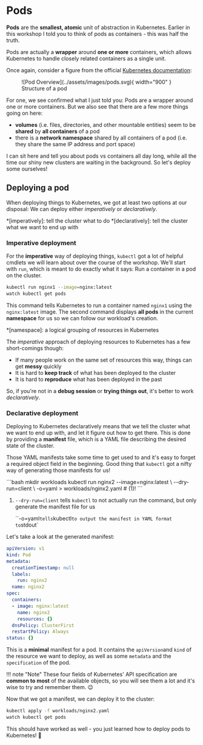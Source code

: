 # Pods

**Pods** are the **smallest, atomic** unit of abstraction in Kubernetes. Earlier in this workshop I told you to think of pods as containers - this was half the truth. 

Pods are actually a **wrapper** around **one or more** containers, which allows Kubernetes to handle closely related containers as a single unit.

Once again, consider a figure from the official [Kubernetes documentation](https://kubernetes.io/docs/tutorials/kubernetes-basics/explore/explore-intro/):

<figure markdown>
  ![Pod Overview](../assets/images/pods.svg){ width="900" }
  <figcaption>Structure of a pod</figcaption>
</figure>

For one, we see confirmed what I just told you: Pods are a wrapper around one or more containers. But we also see that there are a few more things going on here:

- **volumes** (i.e. files, directories, and other mountable entities) seem to be **shared** by **all containers** of a pod
- there is a **network namespace** shared by all containers of a pod (i.e. they share the same IP address and port space)

I can sit here and tell you about pods vs containers all day long, while all the time our shiny new clusters are waiting in the background. So let's deploy some ourselves!

## Deploying a pod

When deploying things to Kubernetes, we got at least two options at our disposal: We can deploy either *imperatively* or *declaratively*.

*[imperatively]: tell the cluster what to do
*[declaratively]: tell the cluster what we want to end up with

### Imperative deployment

For the **imperative** way of deploying things, `kubectl` got a lot of helpful cmdlets we will learn about over the course of the workshop. We'll start with `run`, which is meant to do exactly what it says: Run a container in a pod on the cluster.

```bash
kubectl run nginx1 --image=nginx:latest
watch kubectl get pods
```

This command tells Kubernetes to run a container named `nginx1` using the `nginx:latest` image. The second command displays **all pods** in the current **namespace** for us so we can follow our workload's creation.

*[namespace]: a logical grouping of resources in Kubernetes

The *imperative* approach of deploying resources to Kubernetes has a few short-comings though:

- If many people work on the same set of resources this way, things can get **messy** quickly
- It is hard to **keep track** of what has been deployed to the cluster
- It is hard to **reproduce** what has been deployed in the past

So, if you're not in a **debug session** or **trying things out**, it's better to work *declaratively*.

### Declarative deployment

Deploying to Kubernetes declaratively means that we tell the cluster what we want to end up with, and let it figure out how to get there. This is done by providing a **manifest** file, which is a YAML file describing the desired state of the cluster.

Those YAML manifests take some time to get used to and it's easy to forget a required object field in the beginning. Good thing that `kubectl` got a nifty way of generating those manifests for us!

<div class="annotate" markdown>
```bash
mkdir workloads
kubectl run nginx2 --image=nginx:latest \
    --dry-run=client \
    -o=yaml > workloads/nginx2.yaml # (1)!
```
</div>

1.  `--dry-run=client` tells `kubectl` to not actually run the command, but only generate the manifest file for us
    
    ``-o=yaml` tells `kubectl` to output the manifest in YAML format to `stdout`

Let's take a look at the generated manifest:

```yaml
apiVersion: v1
kind: Pod
metadata:
  creationTimestamp: null
  labels:
    run: nginx2
  name: nginx2
spec:
  containers:
  - image: nginx:latest
    name: nginx2
    resources: {}
  dnsPolicy: ClusterFirst
  restartPolicy: Always
status: {}
```

This is a **minimal** manifest for a pod. It contains the `apiVersion`and `kind` of the resource we want to deploy, as well as some `metadata` and the `specification` of the pod.

!!! note "Note"
    These four fields of Kubernetes' API specification are **common to most** of the available objects, so you will see them a lot and it's wise to try and remember them. 😉

Now that we got a manifest, we can deploy it to the cluster:

```bash
kubectl apply -f workloads/nginx2.yaml
watch kubectl get pods
```

This should have worked as well - you just learned how to deploy pods to Kubernetes! 🎉